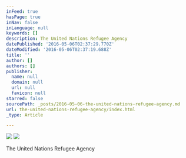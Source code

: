 ```yaml
---
inFeed: true
hasPage: true
inNav: false
inLanguage: null
keywords: []
description: The United Nations Refugee Agency
datePublished: '2016-05-06T02:37:29.770Z'
dateModified: '2016-05-06T02:37:19.688Z'
title: ''
author: []
authors: []
publisher:
  name: null
  domain: null
  url: null
  favicon: null
starred: false
sourcePath: _posts/2016-05-06-the-united-nations-refugee-agency.md
url: the-united-nations-refugee-agency/index.html
_type: Article

---
```

![](https://the-grid-user-content.s3-us-west-2.amazonaws.com/9faf1bb2-fca5-489e-a97c-f61ed12954f7.png)
![](https://the-grid-user-content.s3-us-west-2.amazonaws.com/8e23be59-7da1-4092-b0c4-6661fa859945.png)

The United Nations Refugee Agency
